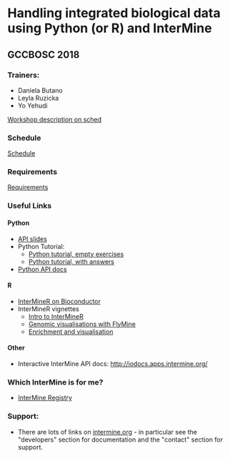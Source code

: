 # Handling integrated biological data using Python (or R) and InterMine
## GCCBOSC 2018


### Trainers: 
- Daniela Butano 
- Leyla Ruzicka  
- Yo Yehudi

[Workshop description on sched](https://gccbosc2018.sched.com/event/Dn4G/handling-integrated-biological-data-using-python-or-r-and-intermine) 

### Schedule
[Schedule](/schedule.md)

### Requirements
[Requirements](/requirements.md)

### Useful Links

#### Python

- [API slides](https://docs.google.com/presentation/d/1dQAuY3c1rXM77J6VDHXWBvlh5-ipoQlKIWVtOVR5Zvc/edit?usp=sharing)
- Python Tutorial: 
  - [Python tutorial, empty exercises](http://www.intermine.org/bosc-2018/python/practical-exercises)
  - [Python tutorial, with answers](https://github.com/intermine/intermine-ws-python-docs)
- [Python API docs](http://intermine.org/intermine-ws-python/intermine.html#module-intermine.registry)

#### R
- [InterMineR on Bioconductor](https://bioconductor.org/packages/release/bioc/html/InterMineR.html)
- InterMineR vignettes
    - [Intro to InterMineR](https://github.com/intermine/InterMineR/blob/master/vignettes/InterMineR.Rmd)
    - [Genomic visualisations with FlyMine](https://github.com/intermine/InterMineR/blob/master/vignettes/FlyMine_Genomic_Visualizations.Rmd)
    - [Enrichment and visualisation](https://github.com/intermine/InterMineR/blob/master/vignettes/Enrichment_Analysis_and_Visualization.Rmd)

#### Other

- Interactive InterMine API docs: http://iodocs.apps.intermine.org/ 

### Which InterMine is for me? 
- [InterMine Registry](http://registry.intermine.org/)

### Support: 
- There are lots of links on [intermine.org](http://intermine.org) - in particular see the "developers" section for documentation and the "contact" section for support.
